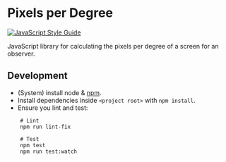 # Pixels per Degree

[![JavaScript Style Guide](https://cdn.rawgit.com/standard/standard/master/badge.svg)](https://github.com/standard/standard)

JavaScript library for calculating the pixels per degree of a screen for an observer.


## Development

- (System) install node & [npm](https://www.npmjs.com/).
- Install dependencies inside `<project root>` with `npm install`.
- Ensure you lint and test:

```
    # Lint
    npm run lint-fix

    # Test
    npm test
    npm run test:watch
```
